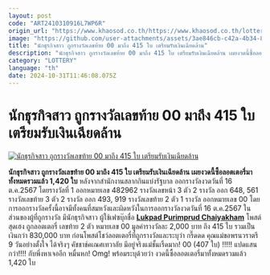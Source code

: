 ```yaml
---
layout: post
code: "ART2410310916L7WP6R"
origin_url: "https://www.khaosod.co.th/https://www.khaosod.co.th/lottery/news_9463020"
image: "https://github.com/user-attachments/assets/3ae846cb-c42a-4b34-8bf0-ffffb21b1a9f"
title: "นักธุรกิจสาว ถูกรางวัลเลขท้าย 00 มาถึง 415 ใบ เตรียมรับเงินเฉียดล้าน"
description: "นักธุรกิจสาว ถูกรางวัลเลขท้าย 00 มาถึง 415 ใบ เตรียมรับเงินเฉียดล้าน เผยงวดนี้ซื้อลอตเตอรี่มาทั้งหมดรวมแล้ว 1,420 ใบ ก่อนถูกรางวัล"
category: "LOTTERY"
language: "th"
date: 2024-10-31T11:46:08.075Z
---
```


# นักธุรกิจสาว ถูกรางวัลเลขท้าย 00 มาถึง 415 ใบ เตรียมรับเงินเฉียดล้าน

[![นักธุรกิจสาว ถูกรางวัลเลขท้าย 00 มาถึง 415 ใบ เตรียมรับเงินเฉียดล้าน](https://www.khaosod.co.th/wpapp/uploads/2024/10/lotto54999-2.jpg "นักธุรกิจสาว ถูกรางวัลเลขท้าย 00 มาถึง 415 ใบ เตรียมรับเงินเฉียดล้าน")](https://www.khaosod.co.th/wpapp/uploads/2024/10/lotto54999-2.jpg)

**นักธุรกิจสาว ถูกรางวัลเลขท้าย 00 มาถึง 415 ใบ เตรียมรับเงินเฉียดล้าน เผยงวดนี้ซื้อลอตเตอรี่มาทั้งหมดรวมแล้ว 1,420 ใบ**
หลังจากสำนักงานสลากกินแบ่งรัฐบาล ออกรางวัลงวดวันที่ 16 ต.ค.2567 โดยรางวัลที่ 1 ออกหมายเลข 482962 รางวัลเลขหน้า 3 ตัว 2 รางวัล ออก 648, 561 รางวัลเลขท้าย 3 ตัว 2 รางวัล ออก 493, 919 รางวัลเลขท้าย 2 ตัว 1 รางวัล ออกหมายเลข 00
โดยการออกรางวัลครั้งนี้อาจมีทั้งคนที่สมหวังและผิดหวังในการออกรางวัลงวดวันที่ 16 ต.ค.2567
ในส่วนของผู้ที่ถูกรางวัล มีนักธุรกิจสาว ผู้ใช้เฟซบุ๊กชื่อ [**Lukpad Purimprud Chaiyakham**](https://www.facebook.com/lukpad.chaiyakham/) โพสต์สุดเฮง ถูกลอตเตอรี่ เลขท้าย 2 ตัว หมายเลข 00 มูลค่ารางวัลละ 2,000 บาท ถึง 415 ใบ รวมเป็นเงินกว่า 830,000 บาท
ก่อนโพสต์โชว์ลอตเตอรี่ที่ถูกรางวัลและระบุว่า กรี๊ดดด คุณแม่ขอพรนวราตรี 9 วันอย่างตั้งใจ ได้จริงๆ คัชชาช์คเณศเทวาลัย มีอยู่จริงแม่ชั้นเริ้ดมาก! 00 (407 ใบ) !!!!! แปดแสนกว่า!!!! กับพึ่งหาเจออีก หมื่นหก! Omg!
พร้อมระบุด้วยว่า งวดนี้ซื้อลอตเตอรี่มาทั้งหมดรวมแล้ว 1,420 ใบ
